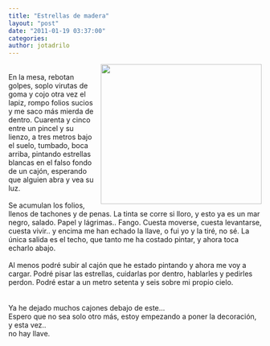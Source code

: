 ```yaml
---
title: "Estrellas de madera"
layout: "post"
date: "2011-01-19 03:37:00"
categories: 
author: jotadrilo
---
```


<div class="css-full-post-content js-full-post-content">
<a onblur="try {parent.deselectBloggerImageGracefully();} catch(e) {}" href="http://4.bp.blogspot.com/_i6qt7aMtTgg/TTZfokrxCYI/AAAAAAAAADM/fqklbNDxTvI/s1600/Foto0117.jpg"><img style="float: right; margin: 0pt 0pt 10px 10px; cursor: pointer; width: 320px; height: 278px;" src="http://4.bp.blogspot.com/_i6qt7aMtTgg/TTZfokrxCYI/AAAAAAAAADM/fqklbNDxTvI/s320/Foto0117.jpg" alt="" id="BLOGGER_PHOTO_ID_5563739540309477762" border="0" /></a><br />En la mesa, rebotan golpes, soplo virutas de goma y cojo otra vez el lapiz, rompo folios sucios y me saco más mierda de dentro. Cuarenta y cinco entre un pincel y su lienzo, a tres metros bajo el suelo, tumbado, boca arriba, pintando estrellas blancas en el falso fondo de un cajón, esperando que alguien abra y vea su luz.<br /><br />Se acumulan los folios, llenos de tachones y de penas. La tinta se corre si lloro, y esto ya es un mar negro, salado. Papel y lágrimas.. Fango. Cuesta moverse, cuesta levantarse, cuesta vivir.. y encima me han echado la llave, o fui yo y la tiré, no sé. La única salida es el techo, que tanto me ha costado pintar, y ahora toca echarlo abajo.<br /><br />Al menos podré subir al cajón que he estado pintando y ahora me voy a cargar. Podré pisar las estrellas, cuidarlas por dentro, hablarles y pedirles perdon. Podré estar a un metro setenta y seis sobre mi propio cielo.<br /><br /><br />Ya he dejado muchos cajones debajo de este...<br />Espero que no sea solo otro más, estoy empezando a poner la decoración, y esta vez..<br />no hay llave.
</div>